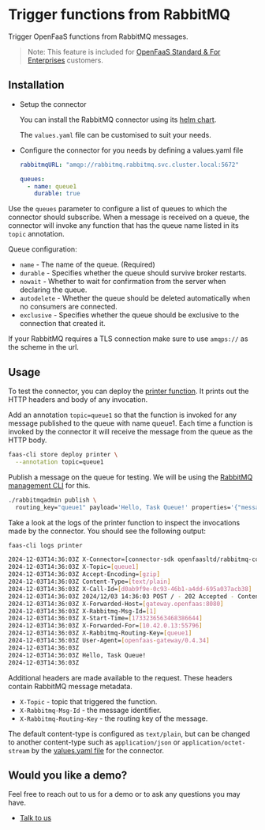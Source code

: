 # Trigger functions from RabbitMQ

Trigger OpenFaaS functions from RabbitMQ messages.

> Note: This feature is included for [OpenFaaS Standard & For Enterprises](https://openfaas.com/pricing/) customers.

## Installation

* Setup the connector

    You can install the RabbitMQ connector using its [helm chart](https://github.com/openfaas/faas-netes/tree/master/chart/rabbitmq-connector).

    The `values.yaml` file can be customised to suit your needs.

*  Configure the connector for you needs by defining a values.yaml file

    ```yaml
    rabbitmqURL: "amqp://rabbitmq.rabbitmq.svc.cluster.local:5672"

    queues:
      - name: queue1
        durable: true
    ```

Use the `queues` parameter to configure a list of queues to which the connector should subscribe. When a message is received on a queue, the connector will invoke any function that has the queue name listed in its `topic` annotation.

Queue configuration:

* `name` - The name of the queue. (Required)
* `durable` - Specifies whether the queue should survive broker restarts.
* `nowait` - Whether to wait for confirmation from the server when declaring the queue.
* `autodelete` - Whether the queue should be deleted automatically when no consumers are connected.
* `exclusive` - Specifies whether the queue should be exclusive to the connection that created it.

If your RabbitMQ requires a TLS connection make sure to use `amqps://` as the scheme in the url.

## Usage

To test the connector, you can deploy the [printer function](https://github.com/openfaas/store-functions/blob/master/printer/handler.go). It prints out the HTTP headers and body of any invocation.

Add an annotation `topic=queue1` so that the function is invoked for any message published to the queue with name queue1.
Each time a function is invoked by the connector it will receive the message from the queue as the HTTP body.

```bash
faas-cli store deploy printer \
  --annotation topic=queue1
```

Publish a message on the queue for testing. We will be using the [RabbitMQ management CLI](https://www.rabbitmq.com/docs/management-cli) for this.

```bash
./rabbitmqadmin publish \
  routing_key="queue1" payload='Hello, Task Queue!' properties='{"message_id":"1"}'
```

Take a look at the logs of the printer function to inspect the invocations made by the connector. You should see the following output:

```bash
faas-cli logs printer

2024-12-03T14:36:03Z X-Connector=[connector-sdk openfaasltd/rabbitmq-connector]
2024-12-03T14:36:03Z X-Topic=[queue1]
2024-12-03T14:36:03Z Accept-Encoding=[gzip]
2024-12-03T14:36:03Z Content-Type=[text/plain]
2024-12-03T14:36:03Z X-Call-Id=[d0ab9f9e-0c93-46b1-a4dd-695a037acb38]
2024-12-03T14:36:03Z 2024/12/03 14:36:03 POST / - 202 Accepted - ContentLength: 0B (0.0003s)
2024-12-03T14:36:03Z X-Forwarded-Host=[gateway.openfaas:8080]
2024-12-03T14:36:03Z X-Rabbitmq-Msg-Id=[1]
2024-12-03T14:36:03Z X-Start-Time=[1733236563468386644]
2024-12-03T14:36:03Z X-Forwarded-For=[10.42.0.13:55796]
2024-12-03T14:36:03Z X-Rabbitmq-Routing-Key=[queue1]
2024-12-03T14:36:03Z User-Agent=[openfaas-gateway/0.4.34]
2024-12-03T14:36:03Z 
2024-12-03T14:36:03Z Hello, Task Queue!
2024-12-03T14:36:03Z 
```

Additional headers are made available to the request. These headers contain RabbitMQ message metadata.

* `X-Topic` - topic that triggered the function.
* `X-Rabbitmq-Msg-Id` - the message identifier.
* `X-Rabbitmq-Routing-Key` - the routing key of the message.

The default content-type is configured as `text/plain`, but can be changed to another content-type such as `application/json` or `application/octet-stream` by the [values.yaml file](https://github.com/openfaas/faas-netes/blob/master/chart/rabbitmq-connector/values.yaml) for the connector.

## Would you like a demo?

Feel free to reach out to us for a demo or to ask any questions you may have.

* [Talk to us](https://openfaas.com/pricing/)
